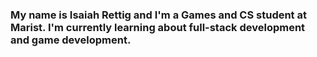 ### My name is Isaiah Rettig and I'm a Games and CS student at Marist. I'm currently learning about full-stack development and game development.
